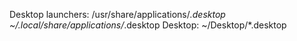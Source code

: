 Desktop launchers:
/usr/share/applications/*.desktop
~/.local/share/applications/*.desktop
Desktop:
~/Desktop/*.desktop